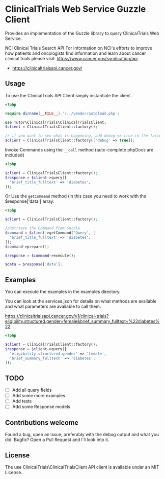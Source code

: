 # ClinicalTrials Web Service Guzzle Client

Provides an implementation of the Guzzle library to query ClinicalTrials Web Service.

NCI Clinical Trials Search API
For information on NCI's efforts to improve how patients and oncologists find information and learn about cancer clinical trials please visit:
https://www.cancer.gov/syndication/api

- https://clinicaltrialsapi.cancer.gov/

## Usage

To use the ClinicalTrials API Client simply instantiate the client.

```php
<?php

require dirname(__FILE__).'/../vendor/autoload.php';

use Tutor\ClinicalTrials\ClinicalTrialsClient;
$client = ClinicalTrialsClient::factory();

// if you want to see what is happening, add debug => true to the factory call
$client = ClinicalTrialsClient::factory(['debug' => true]);
```

Invoke Commands using the `__call` method (auto-complete phpDocs are included)

```php
<?php

$client = ClinicalTrialsClient::factory();
$response = $client->query([
  'brief_title_fulltext' => 'diabetes',
]);

```

Or Use the `getCommand` method (in this case you need to work with the $response['data'] array:

```php
<?php

$client = ClinicalTrialsClient::factory();

//Retrieve the Command from Guzzle
$command = $client->getCommand('Query', [
  'brief_title_fulltext' => 'diabetes',
]);
$command->prepare();

$response = $command->execute();

$data = $response['data'];

```

## Examples
You can execute the examples in the examples directory.

You can look at the services.json for details on what methods are available and what parameters are available to call them.

https://clinicaltrialsapi.cancer.gov/v1/clinical-trials?eligibility.structured.gender=female&brief_summary_fulltext=%22diabetes%22

```php
<?php

$client = ClinicalTrialsClient::factory();
$response = $client->query([
  'eligibility.structured.gender' => 'female',
  'brief_summary_fulltext' => 'diabetes',
]);

```

## TODO

- [ ] Add all query fields
- [ ] Add some more examples
- [ ] Add tests
- [ ] Add some Response models

## Contributions welcome

Found a bug, open an issue, preferably with the debug output and what you did.
Bugfix? Open a Pull Request and I'll look into it.

## License

The use ClinicalTrials\ClinicalTrialsClient API client is available under an MIT License.
